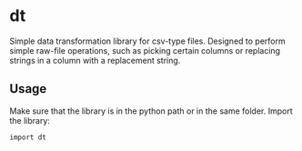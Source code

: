 # dt
Simple data transformation library for csv-type files. Designed to perform simple raw-file operations, such as picking certain columns or replacing strings in a column with a replacement string.

## Usage
Make sure that the library is in the python path or in the same folder. Import the library:
```
import dt
```